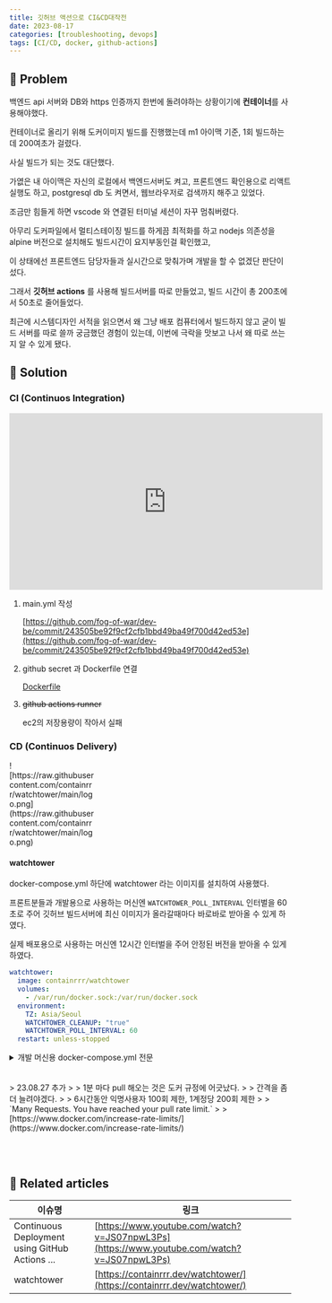 ```yaml
---
title: 깃허브 액션으로 CI&CD대작전
date: 2023-08-17
categories: [troubleshooting, devops]
tags: [CI/CD, docker, github-actions]
---
```


## 🤔 Problem

백엔드 api 서버와 DB와 https 인증까지 한번에 돌려야하는 상황이기에 **컨테이너**를 사용해야했다.

컨테이너로 올리기 위해 도커이미지 빌드를 진행했는데 m1 아이맥 기준, 1회 빌드하는데 200여초가 걸렸다.

사실 빌드가 되는 것도 대단했다.

가엾은 내 아이맥은 자신의 로컬에서 백엔드서버도 켜고, 프론트엔드 확인용으로 리액트 실행도 하고, postgresql db 도 켜면서, 웹브라우저로 검색까지 해주고 있었다.

조금만 힘들게 하면 vscode 와 연결된 터미널 세션이 자꾸 멈춰버렸다.

아무리 도커파일에서 멀티스테이징 빌드를 하게끔 최적화를 하고 nodejs 의존성을 alpine 버전으로 설치해도 빌드시간이 요지부동인걸 확인했고,

이 상태에선 프론트엔드 담당자들과 실시간으로 맞춰가며 개발을 할 수 없겠단 판단이 섰다.

그래서 **깃허브 actions** 를 사용해 빌드서버를 따로 만들었고, 빌드 시간이 총 200초에서 50초로 줄어들었다.

최근에 시스템디자인 서적을 읽으면서 왜 그냥 배포 컴퓨터에서 빌드하지 않고 굳이 빌드 서버를 따로 쓸까 궁금했던 경험이 있는데, 이번에 극락을 맛보고 나서 왜 따로 쓰는지 알 수 있게 됐다.

## 🌱 Solution

### CI (Continuos Integration)

<iframe width="560" height="315" src="https://www.youtube.com/embed/JS07npwL3Ps" title="Continuous Deployment using GitHub Actions | Auto Deploy MERN Stack | AWS EC2 | CICD Pipeline" frameborder="0" allow="accelerometer; autoplay; clipboard-write; encrypted-media; gyroscope; picture-in-picture; web-share" allowfullscreen></iframe>

1. main.yml 작성

   [https://github.com/fog-of-war/dev-be/commit/243505be92f9cf2cfb1bbd49ba49f700d42ed53e](https://github.com/fog-of-war/dev-be/commit/243505be92f9cf2cfb1bbd49ba49f700d42ed53e)

2. github secret 과 Dockerfile 연결

   [Dockerfile](https://github.com/fog-of-war/dev-be/blob/dev/Dockerfile)

3. ~~github actions runner~~

   ec2의 저장용량이 작아서 실패

### CD (Continuos Delivery)

<div markdown="block" style="width: 30%;">
![https://raw.githubusercontent.com/containrrr/watchtower/main/logo.png](https://raw.githubusercontent.com/containrrr/watchtower/main/logo.png)
</div>

#### watchtower

docker-compose.yml 하단에 watchtower 라는 이미지를 설치하여 사용했다.

프론트분들과 개발용으로 사용하는 머신엔 `WATCHTOWER_POLL_INTERVAL` 인터벌을 60초로 주어 깃허브 빌드서버에 최신 이미지가 올라갈때마다 바로바로 받아올 수 있게 하였다.

실제 배포용으로 사용하는 머신엔 12시간 인터벌을 주어 안정된 버전을 받아올 수 있게 하였다.

```yaml
watchtower:
  image: containrrr/watchtower
  volumes:
    - /var/run/docker.sock:/var/run/docker.sock
  environment:
    TZ: Asia/Seoul
    WATCHTOWER_CLEANUP: "true"
    WATCHTOWER_POLL_INTERVAL: 60
  restart: unless-stopped
```

<details markdown="block"><summary>개발 머신용 docker-compose.yml 전문</summary>
```yaml
version: "3.8"
services:
  web:
    image: shinyubin/fow-be
    container_name: fow-be
    restart: always
    labels:
      - "com.centurylinklabs.watchtower.enable=true"
      - "traefik.enable=true"
      - "traefik.http.routers.web.rule=Host(`api.yubinhome.com`)"
      - "traefik.http.routers.web.entrypoints=websecure"
      - "traefik.http.routers.web.tls.certresolver=myresolver"
    ports:
      - "5000:5000"
    volumes:
      - .:/usr/src/app
      - /usr/src/app/node_modules
    command: sh -c "npx prisma migrate dev && npm run start:dev"
    environment:
      - DATABASE_URL={DATABASE_URL}
      - JWT_SECRET={JWT_SECRET}
      - GOOGLE_OAUTH_ID={GOOGLE_OAUTH_ID}
      - GOOGLE_OAUTH_SECRET={GOOGLE_OAUTH_SECRET}
      - KAKAO_CLIENT_ID={KAKAO_CLIENT_ID}
      - NAVER_CLIENT_ID={NAVER_CLIENT_ID}
      - NAVER_CLIENT_PW={NAVER_CLIENT_PW}
      - GOOGLE_REDIRECT_URL={GOOGLE_REDIRECT_URL}
      - KAKAO_REDIRECT_URL={KAKAO_REDIRECT_URL}
      - NAVER_REDIRECT_URL={NAVER_REDIRECT_URL}
    networks:
      - freecodecamp
    depends_on:
      - dev-db
  dev-db:
    image: postgres:13
    ports:
      - 5432:5432
    environment:
      POSTGRES_USER: postgres
      POSTGRES_PASSWORD: 123
      POSTGRES_DB: nest
    networks:
      - freecodecamp
  traefik:
    image: "traefik:v2.0"
    command:
      - "--api.insecure=false"
      - "--providers.docker=true"
      - "--entrypoints.web.address=:80"
      - "--entrypoints.websecure.address=:443"
      - "--certificatesresolvers.myresolver.acme.httpchallenge=true"
      - "--certificatesresolvers.myresolver.acme.httpchallenge.entrypoint=web"
      - "--certificatesresolvers.myresolver.acme.email=fogofseoul@gmail.com"
      - "--certificatesresolvers.myresolver.acme.storage=/letsencrypt/acme.json"
    ports:
      - "80:80"
      - "443:443"
    volumes:
      - "./letsencrypt:/letsencrypt"
      - "/var/run/docker.sock:/var/run/docker.sock"
    networks:
      - freecodecamp
  watchtower:
    image: containrrr/watchtower
    volumes:
      - /var/run/docker.sock:/var/run/docker.sock
    environment:
      TZ: Asia/Seoul
      WATCHTOWER_CLEANUP: "true"
      WATCHTOWER_POLL_INTERVAL: 60
    restart: unless-stopped
networks:
  freecodecamp:
```
</details>
<br/><br/>
> 23.08.27 추가
>
> 1분 마다 pull 해오는 것은 도커 규정에 어긋났다.
>
> 간격을 좀 더 늘려야겠다.
>
> 6시간동안 익명사용자 100회 제한, 1계정당 200회 제한
>
> `Many Requests. You have reached your pull rate limit.`
> 
> [https://www.docker.com/increase-rate-limits/](https://www.docker.com/increase-rate-limits/)

<br/><br/>

## 📎 Related articles

| 이슈명                                         | 링크                                                                                       |
| ---------------------------------------------- | ------------------------------------------------------------------------------------------ |
| Continuous Deployment using GitHub Actions ... | [https://www.youtube.com/watch?v=JS07npwL3Ps](https://www.youtube.com/watch?v=JS07npwL3Ps) |
| watchtower                                     | [https://containrrr.dev/watchtower/](https://containrrr.dev/watchtower/)                   |
